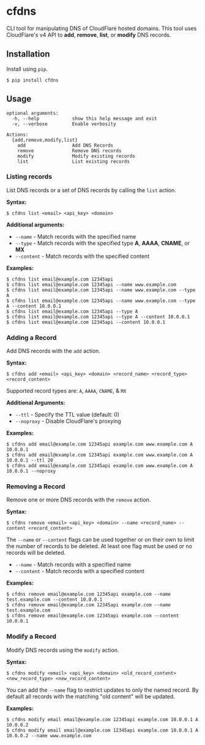 # cfdns

CLI tool for manipulating DNS of CloudFlare hosted domains. This tool uses CloudFlare's v4 API to **add**, **remove**,
**list**, or **modify** DNS records.

## Installation

Install using `pip`.

```shell
$ pip install cfdns
```

## Usage

```
optional arguments:
  -h, --help            show this help message and exit
  -v, --verbose         Enable verbosity

Actions:
  {add,remove,modify,list}
    add                 Add DNS Records
    remove              Remove DNS records
    modify              Modify existing records
    list                List existing records

```

### Listing records

List DNS records or a set of DNS records by calling the `list` action.

**Syntax:**

```shell
$ cfdns list <email> <api_key> <domain>
```

**Additional arguments:**

  * `--name` - Match records with the specified name
  * `--type` - Match records with the specified type **A**, **AAAA**, **CNAME**, or **MX**
  * `--content` - Match records with the specified content

  **Examples:**

  ```shell
  $ cfdns list email@example.com 12345api
  $ cfdns list email@example.com 12345api --name www.example.com
  $ cfdns list email@example.com 12345api --name www.example.com --type A
  $ cfdns list email@example.com 12345api --name www.example.com --type A --content 10.0.0.1
  $ cfdns list email@example.com 12345api --type A
  $ cfdns list email@example.com 12345api --type A --content 10.0.0.1
  $ cfdns list email@example.com 12345api --content 10.0.0.1
  ```

### Adding a Record

Add DNS records with the `add` action.

**Syntax:**

```shell
$ cfdns add <email> <api_key> <domain> <record_name> <record_type> <record_content>
```

Supported record types are: `A`, `AAAA`, `CNAME`, & `MX`

**Additional Arguments:**

 * `--ttl` - Specify the TTL value (default: 0)
 * `--noproxy` - Disable CloudFlare's proxying

**Examples:**

```shell
$ cfdns add email@example.com 12345api example.com www.example.com A 10.0.0.1
$ cfdns add email@example.com 12345api example.com www.example.com A 10.0.0.1 --ttl 20
$ cfdns add email@example.com 12345api example.com www.example.com A 10.0.0.1 --noproxy
```

### Removing a Record

Remove one or more DNS records with the `remove` action.

**Syntax:**

```shell
$ cfdns remove <email> <api_key> <domain> --name <record_name> --content <record_content>
```

The `--name` or `--content` flags can be used together or on their own to limit the number of records to be deleted. At least one flag must be used or no records will be deleted.

  * `--name` - Match records with a specified name
  * `--content` - Match records with a specified content

**Examples:**

```shell
$ cfdns remove email@example.com 12345api example.com --name test.example.com --content 10.0.0.1
$ cfdns remove email@example.com 12345api example.com --name test.example.com
$ cfdns remove email@example.com 12345api example.com --content 10.0.0.1
```

### Modify a Record

Modify DNS records using the `modify` action.

**Syntax:**

```shell
$ cfdns modify <email> <api_key> <domain> <old_record_content> <new_record_type> <new_record_content>
```

You can add the `--name` flag to restrict updates to only the named record. By default all records with the matching "old content" will be updated.

**Examples:**

```shell
$ cfdns modify email email@example.com 12345api example.com 10.0.0.1 A 10.0.0.2
$ cfdns modify email email@example.com 12345api example.com 10.0.0.1 A 10.0.0.2 --name www.example.com
```
